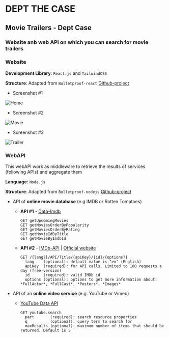 # DEPT THE CASE

## **Movie Trailers - Dept Case**

### Website anb web API on which you can search for movie trailers

### **Website**

**Development Library**: `React.js` and `TailwindCSS`

**Structure**: Adapted from `Bulletproof-react` [Github-project](https://github.com/alan2207/bulletproof-react)

* Screenshot #1

![Home](https://github.com/EstevesAndre/dept-the-case/blob/master/screenshots/home-view.png?raw=true)


* Screenshot #2

![Movie](https://github.com/EstevesAndre/dept-the-case/blob/master/screenshots/movie-view.png?raw=true)


* Screenshot #3

![Trailer](https://github.com/EstevesAndre/dept-the-case/blob/master/screenshots/trailer-view.png?raw=true)


### **WebAPI**

This webAPI work as middleware to retrieve the results of services (following APIs) and aggregate them

**Language**: `Node.js`

**Structure**: Adapted from `Bulletproof-nodejs` [Github-project](https://github.com/santiq/bulletproof-nodejs)

* API of **online movie database** (e.g IMDB or Rotten Tomatoes)
  - **API #1** - [Data-Imdb](https://rapidapi.com/SAdrian/api/data-imdb1/)

        GET getUpcomingMovies
        GET getMoviesOrderByPopularity 
        GET getMoviesOrderByRating
        GET getMovieIdByTitle
        GET getMovieByImdbId

  - **API #2** - [IMDb-API](https://rapidapi.com/IMDb-API/api/imdb-api1/) | [Official website](https://imdb-api.com/api)

        GET /{lang?}/API/Title/{apiKey}/{id}/{options?}
          lang    (optional): default value is "en" (English)
          apiKey  (required): for API calls. Limited to 100 requests a day (free-version)
          id      (required): valid IMDb id
          options (optional): options to get more information about: *FullActor*, *FullCast*, *Posters*, *Images*

* API of an **online video service** (e.g. YouTube or Vimeo)
  - [YouTube Data API](https://developers.google.com/youtube/v3)

        GET youtube.search
          part       (required): search resource properties
          q          (optional): query term to search for
          maxResults (optional): maximum number of items that should be returned. Default is 5

